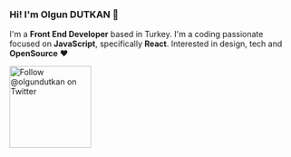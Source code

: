 ### Hi! I'm Olgun DUTKAN 👋

I'm a **Front End Developer** based in Turkey. I'm a coding passionate focused on **JavaScript**, specifically **React**. Interested in design, tech and **OpenSource** ❤️

<p>
  <a href="https://twitter.com/intent/follow?screen_name=olgundutkan" target="_blank">
    <img src="https://user-images.githubusercontent.com/7629661/87821427-202e0280-c870-11ea-9e38-8c7c74856753.png" width="144" alt="Follow @olgundutkan on Twitter" title="Follow @olgundutkan on Twitter">
  </a>
</p>

<!--
**olgundutkan/olgundutkan** is a ✨ _special_ ✨ repository because its `README.md` (this file) appears on your GitHub profile.

Here are some ideas to get you started:

- 🔭 I’m currently working on ...
- 🌱 I’m currently learning ...
- 👯 I’m looking to collaborate on ...
- 🤔 I’m looking for help with ...
- 💬 Ask me about ...
- 📫 How to reach me: ...
- 😄 Pronouns: ...
- ⚡ Fun fact: ...
-->
